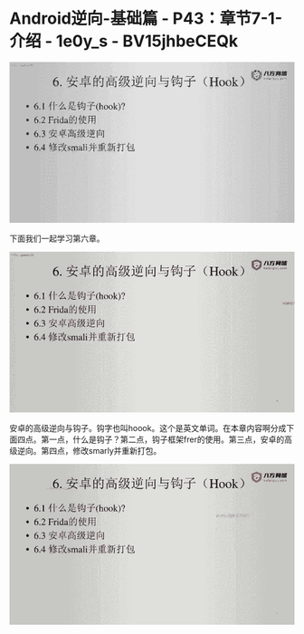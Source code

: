# Android逆向-基础篇 - P43：章节7-1-介绍 - 1e0y_s - BV15jhbeCEQk

![](img/ad5a13e0c27db633974831a940e89d8d_0.png)

下面我们一起学习第六章。

![](img/ad5a13e0c27db633974831a940e89d8d_2.png)

安卓的高级逆向与钩子。钩字也叫hoook。这个是英文单词。在本章内容啊分成下面四点。第一点，什么是钩子？第二点，钩子框架frer的使用。第三点，安卓的高级逆向。第四点，修改smarly并重新打包。



![](img/ad5a13e0c27db633974831a940e89d8d_4.png)
